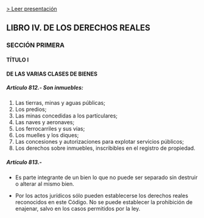 [> Leer presentación](https://actio1680.github.io/proyecto2/cc1936)

## LIBRO IV. DE LOS DERECHOS REALES

### SECCIÓN PRIMERA

#### TÍTULO I

#### DE LAS VARIAS CLASES DE BIENES

##### Artículo 812.- Son inmuebles:

1. Las tierras, minas y aguas públicas; 
2. Los predios;
3. Las minas concedidas a los partículares; 
4. Las naves y aeronaves;
5. Los ferrocarriles y sus vías;
6. Los muelles y los diques;
7. Las concesiones y autorizaciones para explotar servicios públicos; 
8. Los derechos sobre inmuebles, inscribibles en el registro de propiedad. 

##### Artículo 813.- 
- Es parte integrante de un bien lo que no puede ser separado sin destruir o alterar al mismo bien. 




- Por los actos jurídicos sólo pueden establecerse los derechos reales reconocidos en este 
Código. No se puede establecer la prohibición de enajenar, salvo en los casos permitidos por la ley. 
